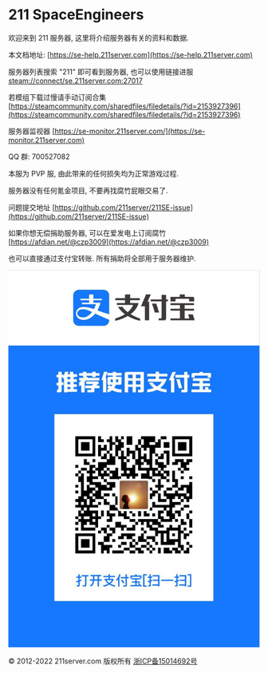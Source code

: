 # 211 SpaceEngineers

欢迎来到 211 服务器, 这里将介绍服务器有关的资料和数据.

本文档地址: [https://se-help.211server.com](https://se-help.211server.com)

服务器列表搜索 "211" 即可看到服务器, 也可以使用链接进服 [steam://connect/se.211server.com:27017](steam://connect/se.211server.com:27017)

若模组下载过慢请手动订阅合集 [https://steamcommunity.com/sharedfiles/filedetails/?id=2153927396](https://steamcommunity.com/sharedfiles/filedetails/?id=2153927396)

服务器监视器 [https://se-monitor.211server.com/](https://se-monitor.211server.com)

QQ 群: 700527082

本服为 PVP 服, 由此带来的任何损失均为正常游戏过程.

服务器没有任何氪金项目, 不要再找腐竹屁眼交易了.

问题提交地址 [https://github.com/211server/211SE-issue](https://github.com/211server/211SE-issue)

如果你想无偿捐助服务器, 可以在爱发电上订阅腐竹 [https://afdian.net/@czp3009](https://afdian.net/@czp3009)

也可以直接通过支付宝转账. 所有捐助将全部用于服务器维护.

![](<.gitbook/assets/image (13).png>)

© 2012-2022 211server.com 版权所有 [浙ICP备15014692号](http://beian.miit.gov.cn)

